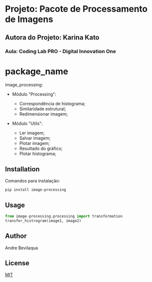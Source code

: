 # Projeto: Pacote de Processamento de Imagens
## Autora do Projeto: Karina Kato
### Aula: Coding Lab PRO - Digital Innovation One

# package_name
image_processing:

- Módulo "Processing":
  - Correspondência de histograma;
  - Similaridade estrutural;
  - Redimensionar imagem;

- Módulo "Utils":
  - Ler imagem;
  - Salvar imagem;
  - Plotar imagem;
  - Resultado do gráfico;
  - Plotar histograma;

## Installation

Comandos para instalação:
```bash
pip install image-processing
```
## Usage

```python
from image-processing.processing import transformation
transfer_histrogram(image1, image2)
```

## Author
Andre Bevilaqua

## License
[MIT](https://choosealicense.com/licenses/mit/)